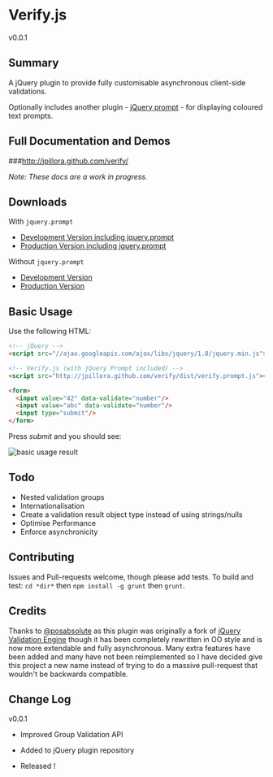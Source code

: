 Verify.js
=====
v0.0.1

Summary
---
A jQuery plugin to provide fully customisable asynchronous client-side validations.

Optionally includes another plugin - [jQuery prompt](http://www.github.com/jpillora/jquery.prompt/) - for displaying coloured text prompts.

Full Documentation and Demos
---

###http://jpillora.github.com/verify/

*Note: These docs are a work in progress.*

Downloads
---

With `jquery.prompt`

* [Development Version including jquery.prompt](http://jpillora.github.com/verify/dist/verify.prompt.js)
* [Production Version including jquery.prompt](http://jpillora.github.com/verify/dist/verify.prompt.min.js)

Without `jquery.prompt`

* [Development Version](http://jpillora.github.com/verify/dist/verify.js)
* [Production Version](http://jpillora.github.com/verify/dist/verify.min.js)

Basic Usage
---

Use the following HTML:

``` html
<!-- jQuery -->
<script src="//ajax.googleapis.com/ajax/libs/jquery/1.8/jquery.min.js"></script>

<!-- Verify.js (with jQuery Prompt included) -->
<script src="http://jpillora.github.com/verify/dist/verify.prompt.js"></script>

<form>
  <input value="42" data-validate="number"/>
  <input value="abc" data-validate="number"/>
  <input type="submit"/>
</form>
```

Press *submit* and you should see:

![basic usage result](http://jpillora.github.com/verify/demo/demos/quickstart.png)

Todo
---
* Nested validation groups
* Internationalisation
* Create a validation result object type instead of using strings/nulls 
* Optimise Performance
* Enforce asynchronicity

Contributing
---
Issues and Pull-requests welcome, though please add tests. To build and test: `cd *dir*` then `npm install -g grunt` then `grunt`.

Credits
---
Thanks to [@posabsolute](https://github.com/posabsolute) as this plugin was originally a fork of [jQuery Validation Engine](https://github.com/posabsolute/jQuery-Validation-Engine) though it has been completely rewritten in OO style and is now more extendable and fully asynchronous. Many extra features have been added and many have not been reimplemented so I have decided give this project a new name instead of trying to do a massive pull-request that wouldn't be backwards compatible.

Change Log
---

v0.0.1

* Improved Group Validation API
* Added to jQuery plugin repository

* Released !


